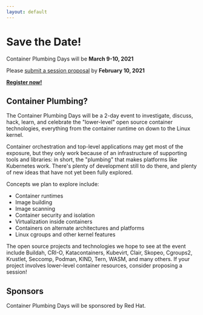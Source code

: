 ```yaml
---
layout: default
---
```


# Save the Date!

Container Plumbing Days will be **March 9-10, 2021**

Please [submit a session proposal](/speakers) by **February 10, 2021**

[**Register now!**](/register)

## Container Plumbing?

The Container Plumbing Days will be a 2-day event to investigate, discuss, hack, learn, and celebrate the "lower-level" open source container technologies, everything from the container runtime on down to the Linux kernel.

Container orchestration and top-level applications may get most of the exposure, but they only work because of an infrastructure of supporting tools and libraries: in short, the "plumbing" that makes platforms like Kubernetes work.  There's plenty of development still to do there, and plenty of new ideas that have not yet been fully explored.

Concepts we plan to explore include:

* Container runtimes
* Image building
* Image scanning
* Container security and isolation
* Virtualization inside containers
* Containers on alternate architectures and platforms
* Linux cgroups and other kernel features

The open source projects and technologies we hope to see at the event include Buildah, CRI-O, Katacontainers, Kubevirt, Clair, Skopeo, Cgroups2, Krustlet, Seccomp, Podman, KIND, Tern, WASM, and many others.  If your project involves lower-level container resources, consider proposing a session!

## Sponsors

Container Plumbing Days will be sponsored by Red Hat.
